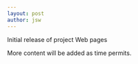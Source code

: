 ```yaml
---
layout: post
author: jsw
---
```



Initial release of project Web pages

More content will be added as time permits.


